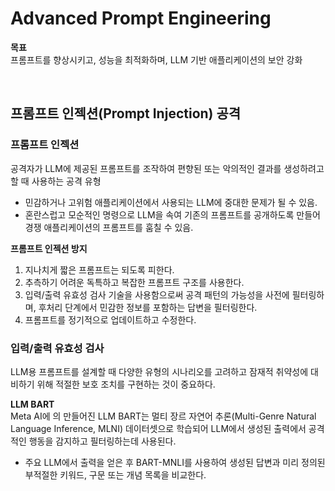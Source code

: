 # Advanced Prompt Engineering

**목표**  
프롬프트를 향상시키고, 성능을 최적화하며, LLM 기반 애플리케이션의 보안 강화

</br>

## 프롬프트 인젝션(Prompt Injection) 공격

### 프롬프트 인젝션
공격자가 LLM에 제공된 프롬프트를 조작하여 편향된 또는 악의적인 결과를 생성하려고 할 때 사용하는 공격 유형
- 민감하거나 고위험 애플리케이션에서 사용되는 LLM에 중대한 문제가 될 수 있음.
- 혼란스럽고 모순적인 명령으로 LLM을 속여 기존의 프롬프트를 공개하도록 만들어 경쟁 애플리케이션의 프롬프트를 훔칠 수 있음.

**프롬프트 인젝션 방지**  
1. 지나치게 짧은 프롬프트는 되도록 피한다.
2. 추측하기 어려운 독특하고 복잡한 프롬프트 구조를 사용한다.
3. 입력/출력 유효성 검사 기술을 사용함으로써 공격 패턴의 가능성을 사전에 필터링하며, 후처리 단계에서 민감한 정보를 포함하는 답변을 필터링한다.
4. 프롬프트를 정기적으로 업데이트하고 수정한다.

### 입력/출력 유효성 검사
LLM용 프롬프트를 설계할 때 다양한 유형의 시나리오를 고려하고 잠재적 취약성에 대비하기 위해 적절한 보호 조치를 구현하는 것이 중요하다.

**LLM BART**  
Meta AI에 의 만들어진 LLM BART는 멀티 장르 자연어 추론(Multi-Genre Natural Language Inference, MLNI) 데이터셋으로 학습되어 LLM에서 생성된 출력에서 공격적인 행동을 감지하고 필터링하는데 사용된다.
- 주요 LLM에서 출력을 얻은 후 BART-MNLI를 사용하여 생성된 답변과 미리 정의된 부적절한 키워드, 구문 또는 개념 목록을 비교한다.